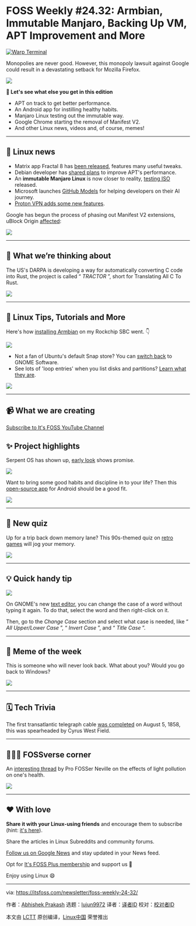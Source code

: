[#]: subject: "FOSS Weekly #24.32: Armbian, Immutable Manjaro, Backing Up VM, APT Improvement and More"
[#]: via: "https://itsfoss.com/newsletter/foss-weekly-24-32/"
[#]: author: "Abhishek Prakash https://itsfoss.com/author/abhishek/"
[#]: collector: "lujun9972/lctt-scripts-1705972010"
[#]: translator: " "
[#]: reviewer: " "
[#]: publisher: " "
[#]: url: " "

FOSS Weekly #24.32: Armbian, Immutable Manjaro, Backing Up VM, APT Improvement and More
======

[![Warp Terminal][1]][2]

Monopolies are never good. However, this monopoly lawsuit against Google could result in a devastating setback for Mozilla Firefox.

![][3]

**💬 Let's see what else you get in this edition**

  * APT on track to get better performance.
  * An Android app for instilling healthy habits.
  * Manjaro Linux testing out the immutable way.
  * Google Chrome starting the removal of Manifest V2.
  * And other Linux news, videos and, of course, memes!



* * *

## 📰 Linux news

  * Matrix app Fractal 8 has [been released][4], features many useful tweaks.
  * Debian developer has [shared plans][5] to improve APT's performance.
  * An **immutable Manjaro Linux** is now closer to reality, [testing ISO][6] released.
  * Microsoft launches [GitHub Models][7] for helping developers on their AI journey.
  * [Proton VPN adds some new features][8].



Google has begun the process of phasing out Manifest V2 extensions, uBlock Origin [affected][9]:

![][3]

* * *

## 🧠 What we’re thinking about

The US's DARPA is developing a way for automatically converting C code into Rust, the project is called “ _TRACTOR_ ”, short for Translating All C To Rust.

![][10]

* * *

## 🧮 Linux Tips, Tutorials and More

Here's how [installing Armbian][11] on my Rockchip SBC went. 👇

![][12]

  * Not a fan of Ubuntu's default Snap store? You can [switch back][13] to GNOME Software.
  * See lots of 'loop entries' when you list disks and partitions? [Learn what they are][14].



![][12]

* * *

## 📹 What we are creating

[Subscribe to It's FOSS YouTube Channel][15]

## ✨ Project highlights

Serpent OS has shown up, [early look][16] shows promise.

![][3]

Want to bring some good habits and discipline in to your life? Then this [open-source app][17] for Android should be a good fit.

![][3]

* * *

## 🧩 New quiz

Up for a trip back down memory lane? This 90s-themed quiz on [retro games][18] will jog your memory.

![][12]

* * *

## 💡 Quick handy tip

![][19]

On GNOME's new [text editor][20], you can change the case of a word without typing it again. To do that, select the word and then right-click on it.

Then, go to the _Change Case_ section and select what case is needed, like “ _All Upper/Lower Case_ ”, “ _Invert Case_ ”, and “ _Title Case_ ”.

* * *

## 🤣 Meme of the week

This is someone who will never look back. What about you? Would you go back to Windows?

![][21]

* * *

## 🗓️ Tech Trivia

The first transatlantic telegraph cable [was completed][22] on August 5, 1858, this was spearheaded by Cyrus West Field.

* * *

## 🧑‍🤝‍🧑 FOSSverse corner

An [interesting thread][23] by Pro FOSSer Neville on the effects of light pollution on one's health.

![][24]

* * *

## ❤️ With love

**Share it with your Linux-using friends** and encourage them to subscribe (hint: [it's here][25]).

Share the articles in Linux Subreddits and community forums.

[Follow us on Google News][26] and stay updated in your News feed.

Opt for [It's FOSS Plus membership][27] and support us 🙏

Enjoy using Linux 😄

--------------------------------------------------------------------------------

via: https://itsfoss.com/newsletter/foss-weekly-24-32/

作者：[Abhishek Prakash][a]
选题：[lujun9972][b]
译者：[译者ID](https://github.com/译者ID)
校对：[校对者ID](https://github.com/校对者ID)

本文由 [LCTT](https://github.com/LCTT/TranslateProject) 原创编译，[Linux中国](https://linux.cn/) 荣誉推出

[a]: https://itsfoss.com/author/abhishek/
[b]: https://github.com/lujun9972
[1]: https://itsfoss.com/assets/images/warp-terminal.webp
[2]: https://www.warp.dev?utm_source=its_foss&utm_medium=display&utm_campaign=linux_launch
[3]: https://news.itsfoss.com/content/images/size/w256h256/2022/08/android-chrome-192x192.png
[4]: https://news.itsfoss.com/fractal-8-release/
[5]: https://news.itsfoss.com/debian-apt/
[6]: https://news.itsfoss.com/manjaro-immutable-experiment/
[7]: https://news.itsfoss.com/github-models/
[8]: https://news.itsfoss.com/proton-vpn-servers-discreet-icon/
[9]: https://news.itsfoss.com/google-chrome-disable-extensions/
[10]: https://www.theregister.com/design_picker/13249a2e80709c7ff2e57dd3d49801cd534f2094/graphics/favicons/favicon.svg
[11]: https://itsfoss.com/install-armbian/
[12]: https://itsfoss.com/content/images/size/w256h256/2022/12/android-chrome-192x192.png
[13]: https://itsfoss.com/ubuntu-gnome-software-center/
[14]: https://itsfoss.com/loop-device-linux/
[15]: https://www.youtube.com/@itsfoss
[16]: https://news.itsfoss.com/serpent-os-alpha/
[17]: https://news.itsfoss.com/table-habit/
[18]: https://itsfoss.com/quiz/retro-rewind-memory-game/
[19]: https://itsfoss.com/content/images/2024/08/change-case-of-a-word-in-text-editor.png
[20]: https://apps.gnome.org/TextEditor/
[21]: https://itsfoss.com/content/images/2024/08/meme16.png
[22]: https://www.history.com/this-day-in-history/first-transatlantic-telegraph-cable-completed
[23]: https://itsfoss.community/t/does-light-pollution-affect-you/12374
[24]: https://itsfoss.community/uploads/default/optimized/1X/f274f9749e3fd8b4d6fbae1cf90c5c186d2f699c_2_180x180.png
[25]: https://itsfoss.com/newsletter/
[26]: https://news.google.com/publications/CAAiENHoh-T8yP9Q8Qywor2dwGkqFAgKIhDR6Ifk_Mj_UPEMsKK9ncBp
[27]: https://itsfoss.com/membership
